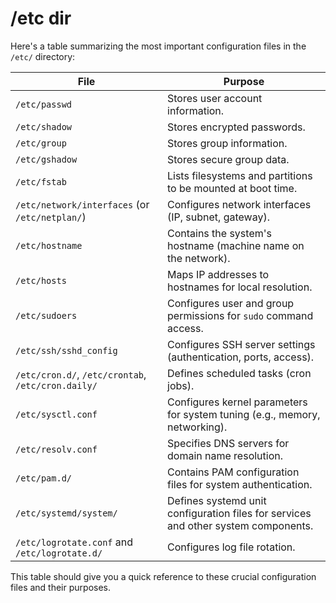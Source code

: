 # /etc dir

Here's a table summarizing the most important configuration files in the `/etc/` directory:

| **File**                       | **Purpose**                                                                 |
|---------------------------------|-----------------------------------------------------------------------------|
| `/etc/passwd` | Stores user account information. |
| `/etc/shadow` | Stores encrypted passwords. |
| `/etc/group` | Stores group information. |
| `/etc/gshadow` | Stores secure group data. |                                 |
| `/etc/fstab`                    | Lists filesystems and partitions to be mounted at boot time.                 |
| `/etc/network/interfaces` (or `/etc/netplan/`) | Configures network interfaces (IP, subnet, gateway).                |
| `/etc/hostname`                 | Contains the system's hostname (machine name on the network).               |
| `/etc/hosts`                    | Maps IP addresses to hostnames for local resolution.                         |
| `/etc/sudoers`                  | Configures user and group permissions for `sudo` command access.            |
| `/etc/ssh/sshd_config`          | Configures SSH server settings (authentication, ports, access).            |
| `/etc/cron.d/`, `/etc/crontab`, `/etc/cron.daily/` | Defines scheduled tasks (cron jobs).                           |
| `/etc/sysctl.conf`              | Configures kernel parameters for system tuning (e.g., memory, networking).  |
| `/etc/resolv.conf`              | Specifies DNS servers for domain name resolution.                           |
| `/etc/pam.d/`                   | Contains PAM configuration files for system authentication.                |
| `/etc/systemd/system/`          | Defines systemd unit configuration files for services and other system components. |
| `/etc/logrotate.conf` and `/etc/logrotate.d/` | Configures log file rotation.                                          |

This table should give you a quick reference to these crucial configuration files and their purposes.